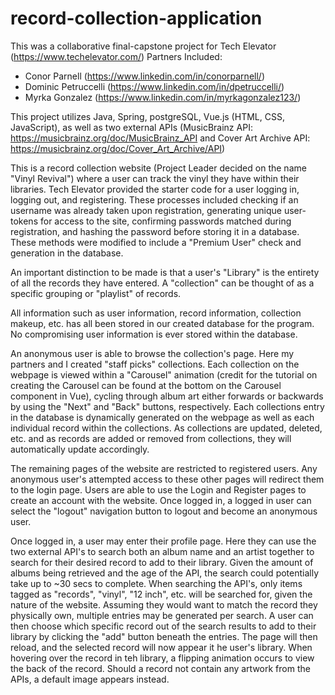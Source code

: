 # record-collection-application

This was a collaborative final-capstone project for Tech Elevator (https://www.techelevator.com/)
Partners Included:
- Conor Parnell (https://www.linkedin.com/in/conorparnell/)
- Dominic Petruccelli (https://www.linkedin.com/in/dpetruccelli/)
- Myrka Gonzalez (https://www.linkedin.com/in/myrkagonzalez123/)

This project utilizes Java, Spring, postgreSQL, Vue.js (HTML, CSS, JavaScript), as well as two external APIs (MusicBrainz API: https://musicbrainz.org/doc/MusicBrainz_API and Cover Art Archive API: https://musicbrainz.org/doc/Cover_Art_Archive/API)

This is a record collection website (Project Leader decided on the name "Vinyl Revival") where a user can track the vinyl they have within their libraries. Tech Elevator provided the starter code for a user logging in, logging out, and registering. These processes included checking if an username was already taken upon registration, generating unique user-tokens for access to the site, confirming passwords matched during registration, and hashing the password before storing it in a database. These methods were modified to include a "Premium User" check and generation in the database.

An important distinction to be made is that a user's "Library" is the entirety of all the records they have entered. A "collection" can be thought of as a specific grouping or "playlist" of records.

All information such as user information, record information, collection makeup, etc. has all been stored in our created database for the program. No compromising user information is ever stored within the database.

An anonymous user is able to browse the collection's page. Here my partners and I created "staff picks" collections. Each collection on the webpage is viewed within a "Carousel" animation (credit for the tutorial on creating the Carousel can be found at the bottom on the Carousel component in Vue), cycling through album art either forwards or backwards by using the "Next" and "Back" buttons, respectively. Each collections entry in the database is dynamically generated on the webpage as well as each individual record within the collections. As collections are updated, deleted, etc. and as records are added or removed from collections, they will automatically update accordingly.

The remaining pages of the website are restricted to registered users. Any anonymous user's attempted access to these other pages will redirect them to the login page. Users are able to use the Login and Register pages to create an account with the website. Once logged in, a logged in user can select the "logout" navigation button to logout and become an anonymous user.

Once logged in, a user may enter their profile page. Here they can use the two external API's to search both an album name and an artist together to search for their desired record to add to their library. Given the amount of albums being retrieved and the age of the API, the search could potentially take up to ~30 secs to complete. When searching the API's, only items tagged as "records", "vinyl", "12 inch", etc. will be searched for, given the nature of the website. Assuming they would want to match the record they physically own, multiple entries may be generated per search. A user can then choose which specific record out of the search results to add to their library by clicking the "add" button beneath the entries. The page will then reload, and the selected record will now appear it he user's library. When hovering over the record in teh library, a flipping animation occurs to view the back of the record. Should a record not contain any artwork from the APIs, a default image appears instead.
